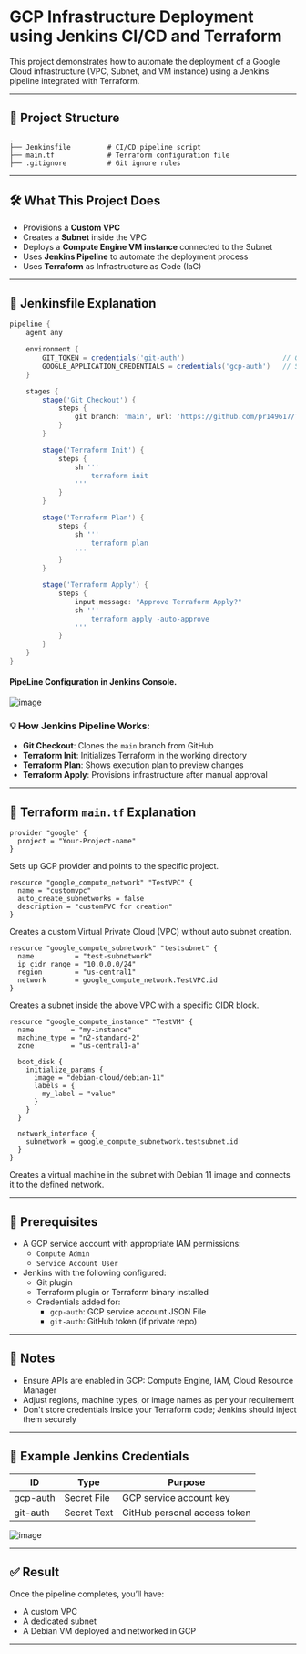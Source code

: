 
# GCP Infrastructure Deployment using Jenkins CI/CD and Terraform

This project demonstrates how to automate the deployment of a Google Cloud infrastructure (VPC, Subnet, and VM instance) using a Jenkins pipeline integrated with Terraform.

---

## 📂 Project Structure

```
.
├── Jenkinsfile         # CI/CD pipeline script
├── main.tf             # Terraform configuration file
├── .gitignore          # Git ignore rules
```

---

## 🛠️ What This Project Does

- Provisions a **Custom VPC**
- Creates a **Subnet** inside the VPC
- Deploys a **Compute Engine VM instance** connected to the Subnet
- Uses **Jenkins Pipeline** to automate the deployment process
- Uses **Terraform** as Infrastructure as Code (IaC)

---

## 🔧 Jenkinsfile Explanation

```groovy
pipeline {
    agent any

    environment {
        GIT_TOKEN = credentials('git-auth')                        // GitHub access token (if required for private repo)
        GOOGLE_APPLICATION_CREDENTIALS = credentials('gcp-auth')   // Service account key for GCP authentication
    }

    stages {
        stage('Git Checkout') {
            steps {
                git branch: 'main', url: 'https://github.com/pr149617/TestProject.git'
            }
        }

        stage('Terraform Init') {
            steps {
                sh '''
                    terraform init
                '''
            }
        }

        stage('Terraform Plan') {
            steps {
                sh '''
                    terraform plan
                '''
            }
        }

        stage('Terraform Apply') {
            steps {
                input message: "Approve Terraform Apply?"
                sh '''
                    terraform apply -auto-approve
                '''
            }
        }
    }
}
```
#### PipeLine Configuration in Jenkins Console.

![image](https://github.com/user-attachments/assets/164a964a-cd9b-43fb-9b80-84e282da52ff)


### 💡 How Jenkins Pipeline Works:
- **Git Checkout**: Clones the `main` branch from GitHub
- **Terraform Init**: Initializes Terraform in the working directory
- **Terraform Plan**: Shows execution plan to preview changes
- **Terraform Apply**: Provisions infrastructure after manual approval

---

## 📄 Terraform `main.tf` Explanation

```hcl
provider "google" {
  project = "Your-Project-name"
}
```

Sets up GCP provider and points to the specific project.

```hcl
resource "google_compute_network" "TestVPC" {
  name = "customvpc"
  auto_create_subnetworks = false
  description = "customPVC for creation"
}
```

Creates a custom Virtual Private Cloud (VPC) without auto subnet creation.

```hcl
resource "google_compute_subnetwork" "testsubnet" {
  name          = "test-subnetwork"
  ip_cidr_range = "10.0.0.0/24"
  region        = "us-central1"
  network       = google_compute_network.TestVPC.id
}
```

Creates a subnet inside the above VPC with a specific CIDR block.

```hcl
resource "google_compute_instance" "TestVM" {
  name         = "my-instance"
  machine_type = "n2-standard-2"
  zone         = "us-central1-a"

  boot_disk {
    initialize_params {
      image = "debian-cloud/debian-11"
      labels = {
        my_label = "value"
      }
    }
  }

  network_interface {
    subnetwork = google_compute_subnetwork.testsubnet.id
  }
}
```

Creates a virtual machine in the subnet with Debian 11 image and connects it to the defined network.

---

## 🔐 Prerequisites

- A GCP service account with appropriate IAM permissions:
  - `Compute Admin`
  - `Service Account User`
- Jenkins with the following configured:
  - Git plugin
  - Terraform plugin or Terraform binary installed
  - Credentials added for:
    - `gcp-auth`: GCP service account JSON File
    - `git-auth`: GitHub token (if private repo)

---

## 📌 Notes

- Ensure APIs are enabled in GCP: Compute Engine, IAM, Cloud Resource Manager
- Adjust regions, machine types, or image names as per your requirement
- Don't store credentials inside your Terraform code; Jenkins should inject them securely

---

## 📎 Example Jenkins Credentials

| ID         | Type             | Purpose                    |
|------------|------------------|----------------------------|
| gcp-auth   | Secret File      | GCP service account key    |
| git-auth   | Secret Text      | GitHub personal access token |

![image](https://github.com/user-attachments/assets/55cf65ac-1837-4249-81b0-c8843c464ed5)


---


## ✅ Result

Once the pipeline completes, you’ll have:
- A custom VPC
- A dedicated subnet
- A Debian VM deployed and networked in GCP

---


